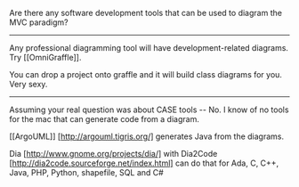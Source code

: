 Are there any software development tools that can be used to diagram the MVC paradigm? 

----

Any professional diagramming tool will have development-related diagrams. Try [[OmniGraffle]].

You can drop a project onto graffle and it will build class diagrams for you.  Very sexy.

----

Assuming your real question was about CASE tools -- No.  I know of no tools for the mac that 
can generate code from a diagram.

[[ArgoUML]] [http://argouml.tigris.org/] generates Java from the diagrams.

Dia [http://www.gnome.org/projects/dia/] with Dia2Code [http://dia2code.sourceforge.net/index.html] can do that for Ada, C, C++, Java, PHP, Python, shapefile, SQL and C#
